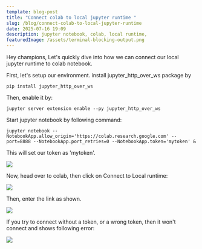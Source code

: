 ```yaml
---
template: blog-post
title: "Connect colab to local jupyter runtime "
slug: /blog/connect-colab-to-local-jupyter-runtime
date: 2025-07-16 19:09
description: jupyter notebook, colab, local runtime,
featuredImage: /assets/terminal-blocking-output.png
---
```

Hey champions, Let's quickly dive into how we can connect our local jupyter runtime to colab notebook.

First, let's setup our environment. install jupyter_http_over_ws package by 

`pip install jupyter_http_over_ws`

Then, enable it by:

`jupyter server extension enable --py jupyter_http_over_ws`

Start jupyter notebook by following command:

`jupyter notebook --NotebookApp.allow_origin='https://colab.research.google.com' --port=8888 --NotebookApp.port_retries=0 --NotebookApp.token='mytoken' &`

This will set our token as 'mytoken'.

![](/assets/server-started-with-token.png)

Now, head over to colab, then click on Connect to Local runtime:

![](/assets/connect-to-local-colab1.png)

Then, enter the link as shown.

![](/assets/connect-to-loca-colab1.png)



If you try to connect without a token, or a wrong token, then it won't connect and shows following error:

![](/assets/terminal-blocking-output.png)